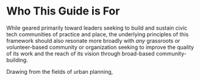# Who This Guide is For

While geared primarily toward leaders seeking to build and sustain civic tech communities of practice and place, the underlying principles of this framework should also resonate more broadly with _any_ grassroots or volunteer-based community or organization seeking to improve the quality of its work and the reach of its vision through broad-based community-building.

Drawing from the fields of urban planning,



# 



